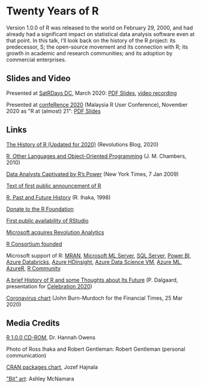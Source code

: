 # Twenty Years of R

Version 1.0.0 of R was released to the world on February 29, 2000, and had already had a significant impact on statistical data analysis software even at that point. In this talk, I’ll look back on the history of the R project: its predecessor, S; the open-source movement and its connection with R; its growth in academic and research communities; and its adoption by commercial enterprises.

## Slides and Video

Presented at [SatRDays DC](http://dc2020.netlify.com/), March 2020: [PDF Slides](https://github.com/revodavid/20-years-of-R/raw/master/Twenty%20Years%20of%20R%20-%20SatRDays%20DC%20Mar%202020.pdf), [video recording](https://youtu.be/iq_biXEIx-U) 

Presented at [confeRence 2020](https://www.r-conference2020.com/) (Malaysia R User Conference), November 2020 as "R at (almost) 21": [PDF Slides](R%20at%20(almost)%2021%20-%20Malaysia%20R%20Conf.pdf)

## Links

[The History of R (Updated for 2020)](https://blog.revolutionanalytics.com/2020/07/the-history-of-r-updated-for-2020.html) (Revolutions Blog, 2020)

[R, Other Languages and Object-Oriented Programming](http://statweb.stanford.edu/~jmc4/talks/Stanford2010_slides.pdf) (J. M. Chambers, 2010)

[Data Analysts Captivated by R’s Power](https://www.nytimes.com/2009/01/07/technology/business-computing/07program.html) (New York Times, 7 Jan 2009)

[Text of first public announcement of R](https://blog.revolutionanalytics.com/2017/10/updated-history-of-r.html)

[R, Past and Future History](https://www.stat.auckland.ac.nz/~ihaka/downloads/Interface98.pdf) (R. Ihaka, 1998)

[Donate to the R Foundation](https://www.r-project.org/foundation/donations.html)

[First public availability of RStudio](https://blog.rstudio.com/2011/02/28/rstudio-new-open-source-ide-for-r/)

[Microsoft acquires Revolution Analytics](https://blogs.microsoft.com/blog/2015/01/23/microsoft-acquire-revolution-analytics-help-customers-find-big-data-value-advanced-statistical-analysis/?WT.mc_id=opensource-0000-davidsmi)

[R Consortium founded](https://www.r-consortium.org/announcement/2015/06/30/linux-foundation-announces-r-consortium-to-support-millions-of-users-around-the-world)

Microsoft support of R: [MRAN](https://mran.microsoft.com/?WT.mc_id=opensource-0000-davidsmi), [Microsoft ML Server](https://docs.microsoft.com/machine-learning-server/what-is-machine-learning-server?WT.mc_id=opensource-0000-davidsmi), [SQL Server](https://docs.microsoft.com/sql/advanced-analytics/what-is-sql-server-machine-learning?view=sql-server-ver15&WT.mc_id=opensource-0000-davidsmi), [Power BI](https://docs.microsoft.com/power-bi/desktop-r-visuals?WT.mc_id=opensource-0000-davidsmi), [Azure Databricks](https://docs.microsoft.com/azure/databricks/spark/latest/sparkr/?WT.mc_id=opensource-0000-davidsmi), [Azure HDinsight](https://docs.microsoft.com/azure/hdinsight/r-server/r-server-overview?WT.mc_id=opensource-0000-davidsmi), [Azure Data Science VM](https://docs.microsoft.com/azure/machine-learning/data-science-virtual-machine/tools-included?WT.mc_id=opensource-0000-davidsmi#program-in-python-r-julia-and-nodejs), [Azure ML](https://docs.microsoft.com/azure/machine-learning/tutorial-1st-r-experiment?WT.mc_id=opensource-0000-davidsmi), [AzureR](https://github.com/Azure/AzureR), [R Community](https://www.r-consortium.org/members)

[A brief History of R and some Thoughts about Its Future](https://youtu.be/Uey45MSg8Y4) (P. Dalgaard, presentation for [Celebration 2020](https://biostatistics.dk/celebration2020/index.html))

[Coronavirus chart](https://twitter.com/jburnmurdoch/status/1242952003262832641) (John Burn-Murdoch for the Financial Times, 25 Mar 2020)

## Media Credits

[R 1.0.0 CD-ROM](https://twitter.com/HannahOish/status/1036353875605737472), Dr. Hannah Owens

Photo of Ross Ihaka and Robert Gentleman: Robert Gentleman (personal communication)

[CRAN packages chart](https://jozef.io/r921-happy-birthday-r/), Jozef Hajnala

["Bit" art](http://github.com/ashleymcnamara/Developer-Advocate-Bit): Ashley McNamara
